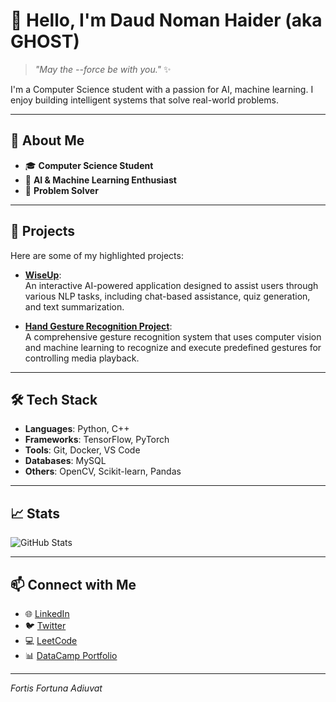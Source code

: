 # 👋 Hello, I'm Daud Noman Haider (aka GHOST)

> *"May the --force be with you."* ✨

I'm a Computer Science student with a passion for AI, machine learning. I enjoy building intelligent systems that solve real-world problems.

---

## 🧠 About Me

- 🎓 **Computer Science Student**  
- 🧪 **AI & Machine Learning Enthusiast**
- 🧩 **Problem Solver**  

---

## 🚀 Projects

Here are some of my highlighted projects:

- [**WiseUp**](https://github.com/D4PHOENIX/WiseUp):  
  An interactive AI-powered application designed to assist users through various NLP tasks, including chat-based assistance, quiz generation, and text summarization.

- [**Hand Gesture Recognition Project**](https://github.com/D4PHOENIX/Hand-Gesture-Recognition-Project):  
  A comprehensive gesture recognition system that uses computer vision and machine learning to recognize and execute predefined gestures for controlling media playback.

---

## 🛠️ Tech Stack

- **Languages**: Python, C++
- **Frameworks**: TensorFlow, PyTorch
- **Tools**: Git, Docker, VS Code
- **Databases**: MySQL
- **Others**: OpenCV, Scikit-learn, Pandas

---

## 📈 Stats

![GitHub Stats](https://github-readme-stats.vercel.app/api?username=D4PHOENIX&show_icons=true&theme=dark)

---

## 📫 Connect with Me

- 🌐 [LinkedIn](https://www.linkedin.com/in/phoenix-daud/)
- 🐦 [Twitter](https://twitter.com/dash_bacha)
- 💻 [LeetCode](https://leetcode.com/u/d4phoenix/)
- 📊 [DataCamp Portfolio](https://www.datacamp.com/portfolio/daudnoman0)

---

*Fortis Fortuna Adiuvat*
